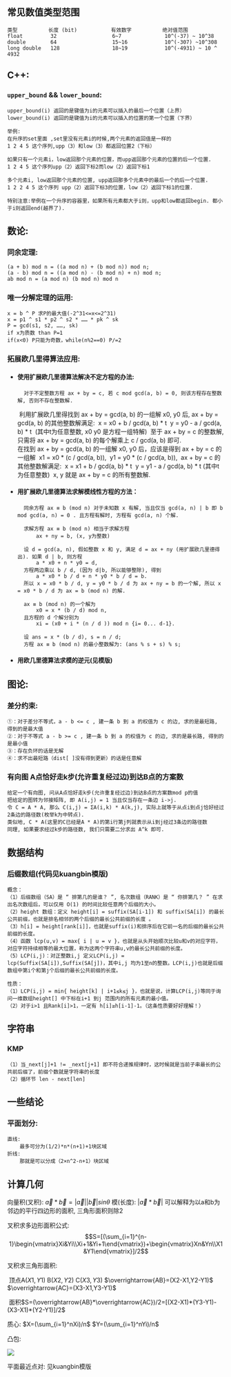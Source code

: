 ## 常见数值类型范围

```
类型          长度 (bit)           有效数字          绝对值范围
float         32                  6~7              10^(-37) ~ 10^38
double        64                  15~16            10^(-307) ~10^308
long double   128                 18~19            10^(-4931) ~ 10 ^ 4932
```

## C++:
### `upper_bound` && `lower_bound`:
	upper_bound(i) 返回的是键值为i的元素可以插入的最后一个位置（上界） 
	lower_bound(i) 返回的是键值为i的元素可以插入的位置的第一个位置（下界）
	
	举例: 
	在升序的set里面 ,set里没有元素i的时候,两个元素的返回值是一样的 
	1 2 4 5 这个序列,upp（3）和low（3）都返回位置2（下标）
	
	如果只有一个元素i，low返回那个元素的位置，而upp返回那个元素的位置的后一个位置. 
	1 2 4 5 这个序列upp（2）返回下标2而low（2）返回下标1
	
	多个元素i, low返回那个元素的位置, upp返回那多个元素中的最后一个的后一个位置. 
	1 2 2 4 5 这个序列 upp（2）返回下标3的位置，low（2）返回下标1的位置.
	
	特别注意:举例在一个升序的容器里，如果所有元素都大于i则，upp和low都返回begin. 都小于i则返回end(越界了).

## 数论:
### 同余定理:
    (a + b) mod n = ((a mod n) + (b mod n)) mod n;
    (a - b) mod n = ((a mod n) - (b mod n) + n) mod n;
    ab mod n = (a mod n) (b mod n) mod n

### 唯一分解定理的运用:
    x = b ^ P 求P的最大值(-2^31<=x<=2^31)
    x = p1 ^ s1 * p2 ^ s2 * …… * pk ^ sk
    P = gcd(s1, s2, ……, sk)
    if x为质数 than P=1
    if(x<0) P只能为奇数，while(n%2==0) P/=2

### 拓展欧几里得算法应用:
* #### 使用扩展欧几里德算法解决不定方程的办法:

		对于不定整数方程 ax + by = c, 若 c mod gcd(a, b) = 0, 则该方程存在整数解, 否则不存在整数解.
	​	利用扩展欧几里得找到 ax + by = gcd(a, b) 的一组解 x0, y0 后, ax + by = gcd(a, b) 的其他整数解满足:
	​		x = x0 + b / gcd(a, b) * t
	​		y = y0 - a / gcd(a, b) * t 
	​		(其中t为任意整数, x0 y0 是方程一组特解)
	​	至于 ax + by = c 的整数解, 只需将 ax + by = gcd(a, b) 的每个解乘上 c / gcd(a, b) 即可.
	​	
	​	在找到 ax + by = gcd(a, b) 的一组解 x0, y0 后，应该是得到 ax + by = c 的一组解 
	​		x1 = x0 * (c / gcd(a, b)), 
	​		y1 = y0 * (c / gcd(a, b)),
	​	ax + by = c 的其他整数解满足:
	​		x = x1 + b / gcd(a, b) * t
	​		y = y1 - a / gcd(a, b) * t (其中t为任意整数)
	​	x, y 就是 ax + by = c 的所有整数解.
	
* #### 用扩展欧几里德算法求解模线性方程的方法：

	    同余方程 ax ≡ b (mod n) 对于未知数 x 有解, 当且仅当 gcd(a, n) | b 即 b mod gcd(a, n) = 0 . 且方程有解时, 方程有 gcd(a, n) 个解.
        
	    求解方程 ax ≡ b (mod n) 相当于求解方程 
	    	ax + ny = b, (x, y为整数)
        
	    设 d = gcd(a, n), 假如整数 x 和 y, 满足 d = ax + ny (用扩展欧几里德得出). 如果 d | b, 则方程 
	    	a * x0 + n * y0 = d, 
	    方程两边乘以 b / d, (因为 d|b, 所以能够整除), 得到 
	    	a * x0 * b / d + n * y0 * b / d = b.
	    所以 x = x0 * b / d, y = y0 * b / d 为 ax + ny = b 的一个解, 所以 x = x0 * b / d 为 ax = b (mod n) 的解.
        
	    ax ≡ b (mod n) 的一个解为 
	    	x0 = x * (b / d) mod n, 
	    且方程的 d 个解分别为 
	    	xi = (x0 + i * (n / d )) mod n {i= 0... d-1}.
        
	    设 ans = x * (b / d), s = n / d;
	    方程 ax ≡ b (mod n) 的最小整数解为: (ans % s + s) % s;
	
* #### 用欧几里德算法求模的逆元(见模版)


## 图论:
### 差分约束:
	①：对于差分不等式，a - b <= c , 建一条 b 到 a 的权值为 c 的边, 求的是最短路, 得到的是最大值 
	②：对于不等式 a - b >= c , 建一条 b 到 a 的权值为 c 的边, 求的是最长路, 得到的是最小值 
	③：存在负环的话是无解 
	④：求不出最短路（dist[ ]没有得到更新）的话是任意解 

### 有向图 A点恰好走k步(允许重复经过边)到达B点的方案数
	给定一个有向图, 问从A点恰好走k步(允许重复经过边)到达B点的方案数mod p的值
	把给定的图转为邻接矩阵, 即 A(i,j) = 1 当且仅当存在一条边 i->j.
	令 C = A * A, 那么 C(i,j) = ΣA(i,k) * A(k,j), 实际上就等于从点i到点j恰好经过2条边的路径数(枚举k为中转点).
	类似地, C * A(这里的C已经是A * A)的第i行第j列就表示从i到j经过3条边的路径数
	同理, 如果要求经过k步的路径数, 我们只需要二分求出 A^k 即可.

## 数据结构
### 后缀数组(代码见kuangbin模版)

```
概念：
（1）后缀数组（SA）是 “ 排第几的是谁？ ”, 名次数组（RANK）是 “ 你排第几？ ” 在求出名次数组后，可以仅用 O(1) 的时间比较任意两个后缀的大小。
（2）height 数组：定义 height[i] = suffix(SA[i-1]) 和 suffix(SA[i]) 的最长公共前缀，也就是排名相邻的两个后缀的最长公共前缀的长度 。
（3）h[i] = height[rank[i]]，也就是suffix(i)和排序后在它前一名的后缀的最长公共前缀的长度。
（4）函数 lcp(u,v) = max{ i | u = v }，也就是从头开始顺次比较u和v的对应字符，对应字符持续相等的最大位置，称为这两个字符串u,v的最长公共前缀的长度。
（5）LCP(i,j)：对正整数i,j 定义LCP(i,j) = lcp(Suffix(SA[i]),Suffix(SA[j])，其中i,j 均为1至n的整数。LCP(i,j)也就是后缀数组中第i个和第j个后缀的最长公共前缀的长度。

性质：
（1）LCP(i,j) = min{ height[k] | i+1≤k≤j }，也就是说，计算LCP(i,j)等同于询问一维数组height[] 中下标在i+1 到j 范围内的所有元素的最小值。
（2）对于i>1 且Rank[i]>1，一定有 h[i]≥h[i-1]-1。（这条性质要好好理解！）

```

## 字符串
### KMP
	（1）当_next[j]+1 != _next[j+1] 即不符合递推规律时，这时候就是当前子串最长的公共前后缀了，前缀个数就是字符串的长度
	（2）循环节 len - next[len]


## 一些结论
### 平面划分:
    直线:
        最多可分为(1/2)*n*(n+1)+1块区域
    折线:
        那就是可以分成（2×n^2-n+1）块区域

## 计算几何
向量积(叉积): $\vec a * \vec b = |\vec a||\vec b|sin\theta$  模(长度): $|\vec a*\vec b|$ 可以解释为以a和b为邻边的平行四边形的面积, 三角形面积则除2


叉积求多边形面积公式: $$S=[(\sum_{i=1}^{n-1}\begin{vmatrix}Xi&Yi\\Xi+1&Yi+1\end{vmatrix})+\begin{vmatrix}Xn&Yn\\X1&Y1\end{vmatrix}]/2​$$

[叉积求多边形面积]: https://www.cnblogs.com/xiexinxinlove/p/3708147.html

叉积求三角形面积: 

​	顶点A$(X1,Y1)$  B$(X2,Y2)$  C$(X3,Y3)$  $\overrightarrow{AB}=(X2-X1,Y2-Y1)$ $\overrightarrow{AC}=(X3-X1,Y3-Y1)$ 

​	面积$S=(\overrightarrow{AB}*\overrightarrow{AC})/2=[(X2-X1)*(Y3-Y1)-(X3-X1)*(Y2-Y1)]/2$ 

质心: $X=(\sum_{i=1}^nXi)/n$   $Y=(\sum_{i=1}^nYi)/n$ 

凸包:

![](/Users/zdz/Downloads/Code/Template/Graham-Scan.png)

[凸包(Graham扫描法)]: https://blog.csdn.net/u012328159/article/details/50808360
[最远点对(旋转卡壳法)]: https://blog.csdn.net/u012328159/article/details/50809014

平面最近点对: 见kuangbin模版

